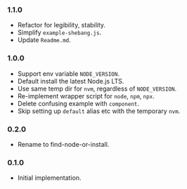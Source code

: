 ### 1.1.0
   * Refactor for legibility, stability.
   * Simplify `example-shebang.js`.
   * Update `Readme.md`. 

### 1.0.0
   * Support env variable `NODE_VERSION`.
   * Default install the latest Node.js LTS.
   * Use same temp dir for `nvm`, regardless of `NODE_VERSION`.
   * Re-implement wrapper script for `node`, `npm`, `npx`.
   * Delete confusing example with `component`.
   * Skip setting up `default` alias etc with the temporary `nvm`.

### 0.2.0
   * Rename to find-node-or-install.

### 0.1.0
   * Initial implementation.
